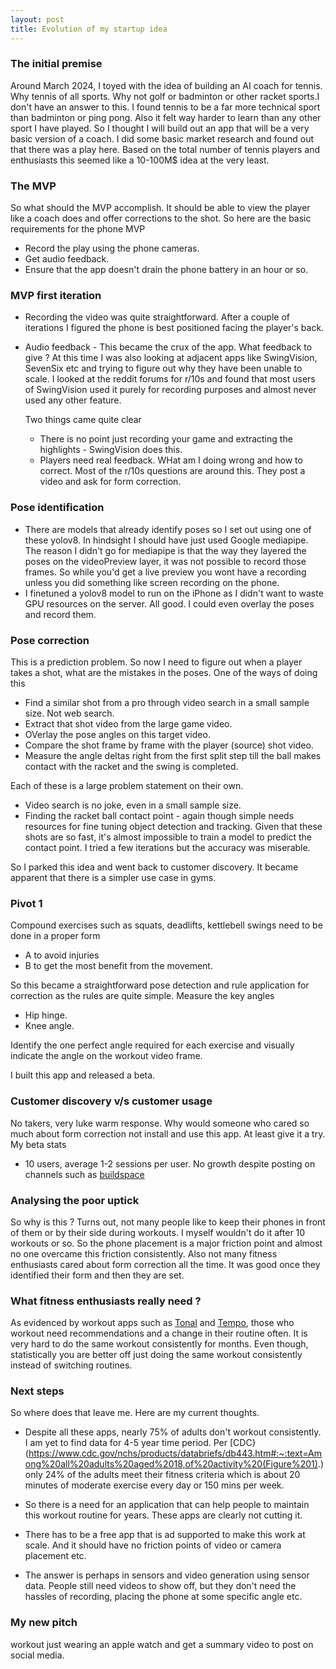 ```yaml
---
layout: post
title: Evolution of my startup idea
---
```


### The initial premise
Around March 2024, I toyed with the idea of building  an AI coach for
tennis. Why tennis of all sports. Why not golf or badminton or other
racket sports.I don't have an answer to this. I found tennis to be a
far more technical sport than badminton or ping pong. Also it felt way
harder to learn than any other sport I have played. So I thought I
will build out an app that will be a very basic version of a coach. I
did some basic market research and found out that there was a play
here. Based on the total number of tennis players and enthusiasts this
seemed like a 10-100M$ idea at the very least. 

### The MVP
So what should the MVP accomplish. It should be able to view the
player like a coach does and offer corrections to the shot. So here
are the basic requirements for the phone MVP

* Record the play using the phone cameras.
* Get audio feedback.
* Ensure that the app doesn't drain the phone battery in an hour or so.

### MVP first iteration

* Recording the video was quite straightforward. After a couple of
  iterations I figured the phone is best positioned facing the
  player's back.
  
* Audio feedback - This became the crux of the app. What feedback to
  give ? At this time I was also looking at adjacent apps like
  SwingVision, SevenSix etc and trying to figure out why they have
  been unable to scale. I looked at the reddit forums for r/10s and
  found that most users of SwingVision used it purely for recording
  purposes and almost never used any other feature. 
  
  Two things came quite clear
  * There is no point just recording your game and extracting the
    highlights - SwingVision does this.
  * Players need real feedback. WHat am I doing wrong and how to
    correct. Most of the r/10s questions are around this. They post a
    video and ask for form correction.

### Pose identification

* There are models that already identify poses so I set out using one
  of these yolov8. In hindsight I should have just used Google
  mediapipe. The reason I didn't go for mediapipe is that the way they
  layered the poses on the videoPreview layer, it was not possible to
  record those frames. So while you'd get a live preview you wont have
  a recording unless you did something like screen recording on the
  phone.
* I finetuned a yolov8 model to run on the iPhone as I didn't want to
  waste GPU resources on the server. All good. I could even overlay
  the poses and record them.

### Pose correction

This is a prediction problem. So now I need to figure out when a
player takes a shot, what are the mistakes in the poses. One of the
ways of doing this
* Find a similar shot from a pro through video search in a small
  sample size. Not web search.
* Extract that shot video from the large game video.
* OVerlay the pose angles on this target video.
* Compare the shot frame by frame with the player (source)  shot
  video. 
* Measure the angle deltas right from the first split step till the
  ball makes contact with the racket and the swing is completed.

Each of these is a large problem statement on their own. 
* Video search is no joke, even in a small sample size.
* Finding the racket ball contact point - again though simple needs
  resources for fine tuning object detection and tracking. Given that
  these shots are so fast, it's almost impossible to train a model to
  predict the contact point. I tried a few iterations but the accuracy
  was miserable.

So I parked this idea and went back to customer discovery. It became
apparent that there is a simpler use case in gyms. 

### Pivot 1
Compound exercises such as squats, deadlifts, kettlebell swings need
to be done in a proper form
* A to avoid injuries
* B to get the most benefit from the movement.

So this became a straightforward pose detection and rule application
for correction as the rules are quite simple. Measure the key angles
* Hip hinge.
* Knee angle.

Identify the one perfect angle required for each exercise and visually
indicate the angle on the workout video frame.

I built this app and released a beta.

### Customer discovery v/s customer usage
No takers, very luke warm response. Why would someone who cared so
much about form correction not install and use this app. At least give
it a try. My beta stats

* 10 users, average 1-2 sessions per user. No growth despite posting
  on channels such as [buildspace](https://buildspace.so/nw)

### Analysing the poor uptick
So why is this ? Turns out, not many people like to keep their phones
in front of them or by their side during workouts. I myself wouldn't
do it after 10 workouts or so. So the phone placement is a major
friction point and almost no one overcame this friction
consistently. 
Also not many fitness enthusiasts cared about form correction all the
time. It was good once they identified their form and then they are
set. 

### What fitness enthusiasts really need ?
As evidenced by workout apps such as [Tonal](https://www.tonal.com/)
and [Tempo](https://tempo.fit/), those who workout need
recommendations and a change in their routine often. It is very hard
to do the same workout consistently for months. Even though,
statistically you are better off just doing the same workout
consistently instead of switching routines.

### Next steps
So where does that leave me. Here are my current thoughts.

* Despite all these apps, nearly 75% of adults don't workout
  consistently. I am yet to find data for 4-5 year time period. Per
  [CDC}(https://www.cdc.gov/nchs/products/databriefs/db443.htm#:~:text=Among%20all%20adults%20aged%2018,of%20activity%20(Figure%201).)
  only 24% of the adults meet their fitness criteria which is about 20
  minutes of moderate exercise every day or 150 mins per week.

* So there is a need for an application that can help people to
  maintain this workout routine for years. These apps are clearly not
  cutting it. 
  
* There has to be a free app that is ad supported to make this work at
  scale. And it should have no friction points of video or camera
  placement etc.
  
* The answer is perhaps in sensors and video generation using sensor
  data. People still need videos to show off, but they don't need the
  hassles of recording, placing the phone at some specific angle etc.
  
### My new pitch
workout just wearing an apple watch and get a summary video to post on
social media.













